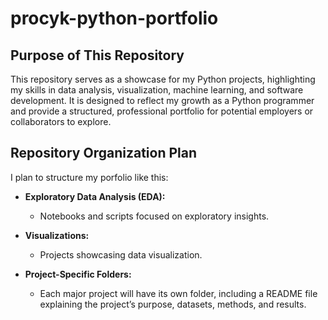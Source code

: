 # procyk-python-portfolio

## Purpose of This Repository
This repository serves as a showcase for my Python projects, highlighting my skills in data analysis, visualization, machine learning, and software development. It is designed to reflect my growth as a Python programmer and provide a structured, professional portfolio for potential employers or collaborators to explore.

## Repository Organization Plan
I plan to structure my porfolio like this:

- **Exploratory Data Analysis (EDA):**
  - Notebooks and scripts focused on exploratory insights.

- **Visualizations:**
  - Projects showcasing data visualization.

- **Project-Specific Folders:**
  - Each major project will have its own folder, including a README file explaining the project’s purpose, datasets, methods, and results.

